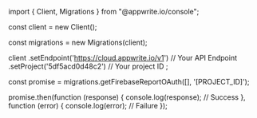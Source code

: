 import { Client,  Migrations } from "@appwrite.io/console";

const client = new Client();

const migrations = new Migrations(client);

client
    .setEndpoint('https://cloud.appwrite.io/v1') // Your API Endpoint
    .setProject('5df5acd0d48c2') // Your project ID
;

const promise = migrations.getFirebaseReportOAuth([], '[PROJECT_ID]');

promise.then(function (response) {
    console.log(response); // Success
}, function (error) {
    console.log(error); // Failure
});